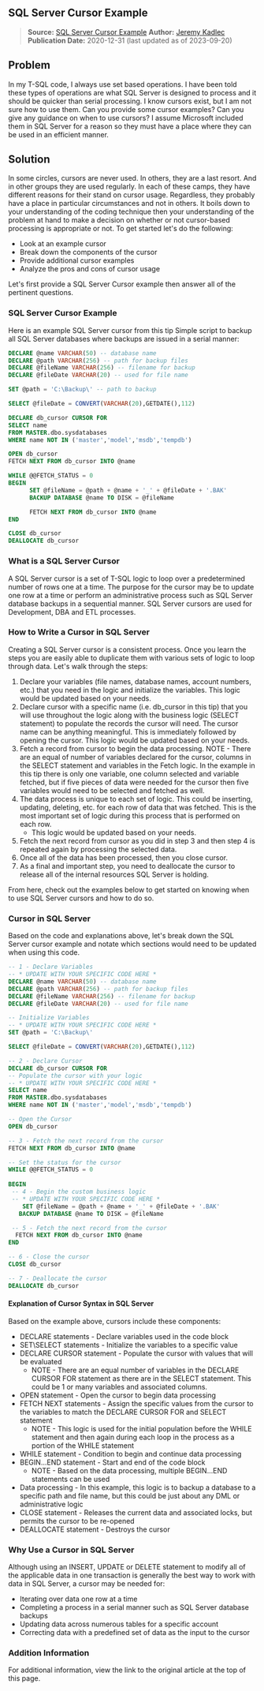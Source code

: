 ## SQL Server Cursor Example

> **Source:** [SQL Server Cursor Example](https://www.mssqltips.com/sqlservertip/1599/cursor-in-sql-server/)
> **Author:** [Jeremy Kadlec](https://www.mssqltips.com/sqlserverauthor/38/jeremy-kadlec/)
> **Publication Date:** 2020-12-31 (last updated as of 2023-09-20)

## Problem

In my T-SQL code, I always use set based operations. I have been told these types of operations are what SQL Server is designed to process and it should be quicker than serial processing. I know cursors exist, but I am not sure how to use them. Can you provide some cursor examples? Can you give any guidance on when to use cursors? I assume Microsoft included them in SQL Server for a reason so they must have a place where they can be used in an efficient manner.

## Solution

In some circles, cursors are never used.  In others, they are a last resort. And in other groups they are used regularly. In each of these camps, they have different reasons for their stand on cursor usage. Regardless, they probably have a place in particular circumstances and not in others. It boils down to your understanding of the coding technique then your understanding of the problem at hand to make a decision on whether or not cursor-based processing is appropriate or not. To get started let's do the following:

- Look at an example cursor
- Break down the components of the cursor
- Provide additional cursor examples
- Analyze the pros and cons of cursor usage

Let's first provide a SQL Server Cursor example then answer all of the pertinent questions.

### SQL Server Cursor Example

Here is an example SQL Server cursor from this tip Simple script to backup all SQL Server databases where backups are issued in a serial manner:

```sql
DECLARE @name VARCHAR(50) -- database name 
DECLARE @path VARCHAR(256) -- path for backup files 
DECLARE @fileName VARCHAR(256) -- filename for backup 
DECLARE @fileDate VARCHAR(20) -- used for file name 

SET @path = 'C:\Backup\' -- path to backup

SELECT @fileDate = CONVERT(VARCHAR(20),GETDATE(),112) 

DECLARE db_cursor CURSOR FOR 
SELECT name 
FROM MASTER.dbo.sysdatabases 
WHERE name NOT IN ('master','model','msdb','tempdb') 

OPEN db_cursor  
FETCH NEXT FROM db_cursor INTO @name  

WHILE @@FETCH_STATUS = 0  
BEGIN  
      SET @fileName = @path + @name + '_' + @fileDate + '.BAK' 
      BACKUP DATABASE @name TO DISK = @fileName 

      FETCH NEXT FROM db_cursor INTO @name 
END 

CLOSE db_cursor  
DEALLOCATE db_cursor 
```

### What is a SQL Server Cursor

A SQL Server cursor is a set of T-SQL logic to loop over a predetermined number of rows one at a time.  The purpose for the cursor may be to update one row at a time or perform an administrative process such as SQL Server database backups in a sequential manner.  SQL Server cursors are used for Development, DBA and ETL processes.

### How to Write a Cursor in SQL Server

Creating a SQL Server cursor is a consistent process.  Once you learn the steps you are easily able to duplicate them with various sets of logic to loop through data. Let's walk through the steps:

1. Declare your variables (file names, database names, account numbers, etc.) that you need in the logic and initialize the variables.
This logic would be updated based on your needs.
2. Declare cursor with a specific name (i.e. db_cursor in this tip) that you will use throughout the logic along with the business logic (SELECT statement) to populate the records the cursor will need. The cursor name can be anything meaningful.  This is immediately followed by opening the cursor.
This logic would be updated based on your needs.
3. Fetch a record from cursor to begin the data processing.
NOTE - There are an equal of number of variables declared for the cursor, columns in the SELECT statement and variables in the Fetch logic.  In the example in this tip there is only one variable, one column selected and variable fetched, but if five pieces of data were needed for the cursor then five variables would need to be selected and fetched as well.
4. The data process is unique to each set of logic. This could be inserting, updating, deleting, etc. for each row of data that was fetched. This is the most important set of logic during this process that is performed on each row.
   - This logic would be updated based on your needs.
5. Fetch the next record from cursor as you did in step 3 and then step 4 is repeated again by processing the selected data.
6. Once all of the data has been processed, then you close cursor.
7. As a final and important step, you need to deallocate the cursor to release all of the internal resources SQL Server is holding.

From here, check out the examples below to get started on knowing when to use SQL Server cursors and how to do so.

### Cursor in SQL Server

Based on the code and explanations above, let's break down the SQL Server cursor example and notate which sections would need to be updated when using this code.

```sql
-- 1 - Declare Variables
-- * UPDATE WITH YOUR SPECIFIC CODE HERE *
DECLARE @name VARCHAR(50) -- database name 
DECLARE @path VARCHAR(256) -- path for backup files 
DECLARE @fileName VARCHAR(256) -- filename for backup 
DECLARE @fileDate VARCHAR(20) -- used for file name 

-- Initialize Variables
-- * UPDATE WITH YOUR SPECIFIC CODE HERE *
SET @path = 'C:\Backup\' 

SELECT @fileDate = CONVERT(VARCHAR(20),GETDATE(),112) 

-- 2 - Declare Cursor
DECLARE db_cursor CURSOR FOR 
-- Populate the cursor with your logic
-- * UPDATE WITH YOUR SPECIFIC CODE HERE *
SELECT name 
FROM MASTER.dbo.sysdatabases 
WHERE name NOT IN ('master','model','msdb','tempdb') 

-- Open the Cursor
OPEN db_cursor

-- 3 - Fetch the next record from the cursor
FETCH NEXT FROM db_cursor INTO @name  

-- Set the status for the cursor
WHILE @@FETCH_STATUS = 0  
 
BEGIN  
 -- 4 - Begin the custom business logic
 -- * UPDATE WITH YOUR SPECIFIC CODE HERE *
    SET @fileName = @path + @name + '_' + @fileDate + '.BAK' 
   BACKUP DATABASE @name TO DISK = @fileName 

 -- 5 - Fetch the next record from the cursor
  FETCH NEXT FROM db_cursor INTO @name 
END 

-- 6 - Close the cursor
CLOSE db_cursor  

-- 7 - Deallocate the cursor
DEALLOCATE db_cursor 
```

#### Explanation of Cursor Syntax in SQL Server

Based on the example above, cursors include these components:

- DECLARE statements - Declare variables used in the code block
- SET\SELECT statements - Initialize the variables to a specific value
- DECLARE CURSOR statement - Populate the cursor with values that will be evaluated
  - NOTE - There are an equal number of variables in the DECLARE CURSOR FOR statement as there are in the SELECT statement.  This could be 1 or many variables and associated columns.
- OPEN statement - Open the cursor to begin data processing
- FETCH NEXT statements - Assign the specific values from the cursor to the variables to match the DECLARE CURSOR FOR and SELECT statement
  - NOTE - This logic is used for the initial population before the WHILE statement and then again during each loop in the process as a portion of the WHILE statement
- WHILE statement - Condition to begin and continue data processing
- BEGIN...END statement - Start and end of the code block
  - NOTE - Based on the data processing, multiple BEGIN...END statements can be used
- Data processing - In this example, this logic is to backup a database to a specific path and file name, but this could be just about any DML or administrative logic
- CLOSE statement - Releases the current data and associated locks, but permits the cursor to be re-opened
- DEALLOCATE statement - Destroys the cursor

### Why Use a Cursor in SQL Server

Although using an INSERT, UPDATE or DELETE statement to modify all of the applicable data in one transaction is generally the best way to work with data in SQL Server, a cursor may be needed for:

- Iterating over data one row at a time
- Completing a process in a serial manner such as SQL Server database backups
- Updating data across numerous tables for a specific account
- Correcting data with a predefined set of data as the input to the cursor

### Addition Information
For additional information, view the link to the original article at the top of this page.